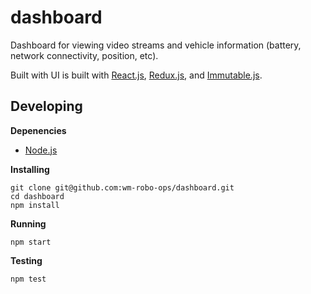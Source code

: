 # dashboard

Dashboard for viewing video streams and vehicle information (battery, network connectivity, position, etc).

Built with UI is built with [React.js](https://facebook.github.io/react/), [Redux.js](http://redux.js.org/), and [Immutable.js](https://facebook.github.io/immutable-js/).


## Developing

**Depenencies**

- [Node.js](https://nodejs.org/en/download/package-manager/)

**Installing**

```
git clone git@github.com:wm-robo-ops/dashboard.git
cd dashboard
npm install
```

**Running**

```
npm start
```

**Testing**

```
npm test
```
